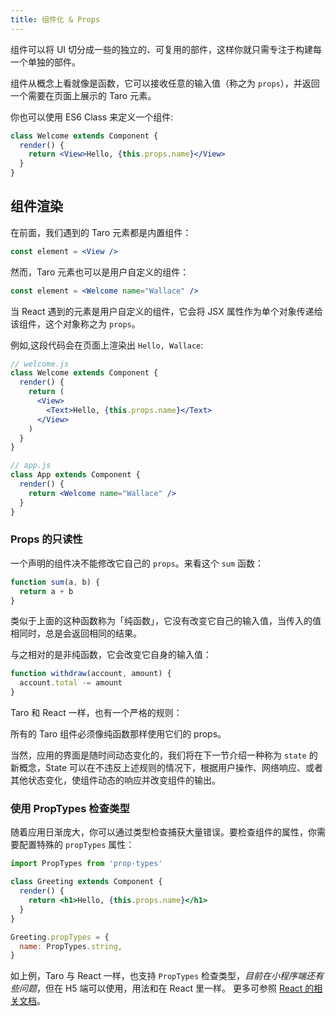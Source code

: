 ```yaml
---
title: 组件化 & Props
---
```


组件可以将 UI 切分成一些的独立的、可复用的部件，这样你就只需专注于构建每一个单独的部件。

组件从概念上看就像是函数，它可以接收任意的输入值（称之为 `props`），并返回一个需要在页面上展示的 Taro 元素。

你也可以使用 ES6 Class 来定义一个组件:

```jsx
class Welcome extends Component {
  render() {
    return <View>Hello, {this.props.name}</View>
  }
}
```

## 组件渲染

在前面，我们遇到的 Taro 元素都是内置组件：

```jsx
const element = <View />
```

然而，Taro 元素也可以是用户自定义的组件：

```jsx
const element = <Welcome name="Wallace" />
```

当 React 遇到的元素是用户自定义的组件，它会将 JSX 属性作为单个对象传递给该组件，这个对象称之为 `props`。

例如,这段代码会在页面上渲染出 `Hello, Wallace`:

```jsx
// welcome.js
class Welcome extends Component {
  render() {
    return (
      <View>
        <Text>Hello, {this.props.name}</Text>
      </View>
    )
  }
}

// app.js
class App extends Component {
  render() {
    return <Welcome name="Wallace" />
  }
}
```

### Props 的只读性

一个声明的组件决不能修改它自己的 `props`。来看这个 `sum` 函数：

```jsx
function sum(a, b) {
  return a + b
}
```

类似于上面的这种函数称为「纯函数」，它没有改变它自己的输入值，当传入的值相同时，总是会返回相同的结果。

与之相对的是非纯函数，它会改变它自身的输入值：

```jsx
function withdraw(account, amount) {
  account.total -= amount
}
```

Taro 和 React 一样，也有一个严格的规则：

所有的 Taro 组件必须像纯函数那样使用它们的 props。

当然，应用的界面是随时间动态变化的，我们将在下一节介绍一种称为 `state` 的新概念，State 可以在不违反上述规则的情况下，根据用户操作、网络响应、或者其他状态变化，使组件动态的响应并改变组件的输出。

### 使用 PropTypes 检查类型

随着应用日渐庞大，你可以通过类型检查捕获大量错误。要检查组件的属性，你需要配置特殊的 `propTypes` 属性：

```jsx
import PropTypes from 'prop-types'

class Greeting extends Component {
  render() {
    return <h1>Hello, {this.props.name}</h1>
  }
}

Greeting.propTypes = {
  name: PropTypes.string,
}
```

如上例，Taro 与 React 一样，也支持 `PropTypes` 检查类型，_目前在小程序端还有些问题_，但在 H5 端可以使用，用法和在 React 里一样。
更多可参照 [React 的相关文档](https://reactjs.org.cn/doc/typechecking-with-proptypes.html)。
